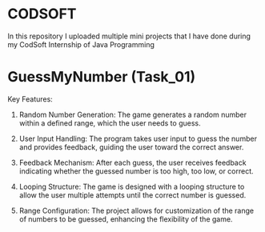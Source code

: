 # CODSOFT
In this repository I uploaded multiple mini projects that I have done during my CodSoft Internship of Java Programming
# GuessMyNumber (Task_01)
Key Features:

1. Random Number Generation: The game generates a random number within a defined range, which the user needs to guess.

2. User Input Handling: The program takes user input to guess the number and provides feedback, guiding the user toward the correct answer.

3. Feedback Mechanism: After each guess, the user receives feedback indicating whether the guessed number is too high, too low, or correct.

4. Looping Structure: The game is designed with a looping structure to allow the user multiple attempts until the correct number is guessed.

5. Range Configuration: The project allows for customization of the range of numbers to be guessed, enhancing the flexibility of the game.

